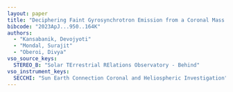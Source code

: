 ```yaml
---
layout: paper
title: "Deciphering Faint Gyrosynchrotron Emission from a Coronal Mass Ejection Using Spectropolarimetric Radio Imaging"
bibcode: "2023ApJ...950..164K"
authors: 
  - "Kansabanik, Devojyoti"
  - "Mondal, Surajit"
  - "Oberoi, Divya"
vso_source_keys:
  STEREO_B: "Solar TErrestrial RElations Observatory - Behind"
vso_instrument_keys:
  SECCHI: "Sun Earth Connection Coronal and Heliospheric Investigation"
---
```

